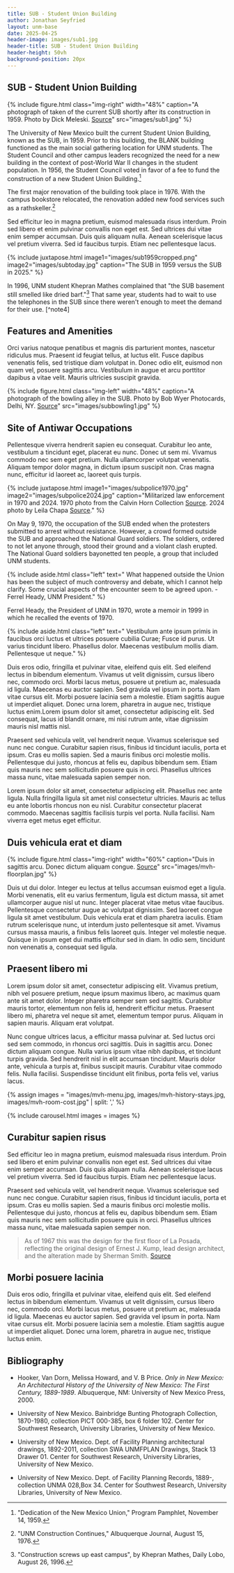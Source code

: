 ```yaml
---
title: SUB - Student Union Building
author: Jonathan Seyfried
layout: unm-base
date: 2025-04-25
header-image: images/sub1.jpg
header-title: SUB - Student Union Building
header-height: 50vh
background-position: 20px
---
```



## SUB - Student Union Building


{% include figure.html class="img-right" width="48%" caption="A photograph of taken of the current SUB shortly after its construction in 1959. Photo by Dick Meleski. [Source](https://econtent.unm.edu/digital/collection/ULPhotoImag/id/537/rec/2)" src="images/sub1.jpg" %}



The University of New Mexico built the current Student Union Building, known as the SUB, in 1959. Prior to this building, the BLANK building functioned as the main social gathering location for UNM students. The Student Council and other campus leaders recognized the need for a new building in the context of post-World War II changes in the student population. In 1956, the Student Council voted in favor of a fee to fund the construction of a new Student Union Building.[^note1]

[^note1]: "Dedication of the New Mexico Union," Program Pamphlet, November 14, 1959.

The first major renovation of the building took place in 1976. With the campus bookstore relocated, the renovation added new food services such as a rathskeller.[^note2]

[^note2]: "UNM Construction Continues," Albuquerque Journal, August 15, 1976.

Sed efficitur leo in magna pretium, euismod malesuada risus interdum. Proin sed libero et enim pulvinar convallis non eget est. Sed ultrices dui vitae enim semper accumsan. Duis quis aliquam nulla. Aenean scelerisque lacus vel pretium viverra. Sed id faucibus turpis. Etiam nec pellentesque lacus.

{% include juxtapose.html
image1="images/sub1959cropped.png"
image2="images/subtoday.jpg"
caption="The SUB in 1959 versus the SUB in 2025."
%}


In 1996, UNM student Khepran Mathes complained that "the SUB basement still smelled like dried barf."[^note3] That same year, students had to wait to use the telephones in the SUB since there weren't enough to meet the demand for their use. [^note4] 

[^note3]: "Construction screws up east campus", by Khepran Mathes, Daily Lobo, August 26, 1996.

[^note3]: "SUB planners happy to hear your renovation suggestions," Miguel Navrot, Daily Lobo, May 1, 1996.

## Features and Amenities
Orci varius natoque penatibus et magnis dis parturient montes, nascetur ridiculus mus. Praesent id feugiat tellus, at luctus elit. Fusce dapibus venenatis felis, sed tristique diam volutpat in. Donec odio elit, euismod non quam vel, posuere sagittis arcu. Vestibulum in augue et arcu porttitor dapibus a vitae velit. Mauris ultricies suscipit gravida. 

{% include figure.html class="img-left" width="48%" caption="A photograph of the bowling alley in the SUB. Photo by Bob Wyer Photocards, Delhi, NY. [Source](https://econtent.unm.edu/digital/collection/ULPhotoImag/id/3644/rec/5)" src="images/subbowling1.jpg" %}




## Site of Antiwar Occupations

Pellentesque viverra hendrerit sapien eu consequat. Curabitur leo ante, vestibulum a tincidunt eget, placerat eu nunc. Donec ut sem mi. Vivamus commodo nec sem eget pretium. Nulla ullamcorper volutpat venenatis. Aliquam tempor dolor magna, in dictum ipsum suscipit non. Cras magna nunc, efficitur id laoreet ac, laoreet quis turpis.

{% include juxtapose.html
image1="images/subpolice1970.jpg"
image2="images/subpolice2024.jpg"
caption="Militarized law enforcement in 1970 and 2024. 1970 photo from the Calvin Horn Collection [Source](https://econtent.unm.edu/digital/collection/ULPhotoImag/id/964/rec/7). 2024 photo by Leila Chapa [Source](https://www.dailylobo.com/article/2024/05/the-subs-history-with-anti-war-protest)."
%}


On May 9, 1970, the occupation of the SUB ended when the protesters submitted to arrest without resistance. However, a crowd formed outside the SUB and approached the National Guard soldiers. The soldiers, ordered to not let anyone through, stood their ground and a violant clash erupted. The National Guard soldiers bayonetted ten people, a group that included UNM students. 

{% include aside.html class="left" text="
What happened outside the Union has been the subject of much controversy and debate, which I cannot help clarify. Some crucial aspects of the encounter seem to be agreed upon. - Ferrel Heady, UNM President." %}

Ferrel Heady, the President of UNM in 1970, wrote a memoir in 1999 in which he recalled the events of 1970.

{% include aside.html class="left" text="
Vestibulum ante ipsum primis in faucibus orci luctus et ultrices posuere cubilia Curae; Fusce id purus. Ut varius tincidunt libero. Phasellus dolor. Maecenas vestibulum mollis diam. Pellentesque ut neque." %}

Duis eros odio, fringilla et pulvinar vitae, eleifend quis elit. Sed eleifend lectus in bibendum elementum. Vivamus ut velit dignissim, cursus libero nec, commodo orci. Morbi lacus metus, posuere ut pretium ac, malesuada id ligula. Maecenas eu auctor sapien. Sed gravida vel ipsum in porta. Nam vitae cursus elit. Morbi posuere lacinia sem a molestie. Etiam sagittis augue ut imperdiet aliquet. Donec urna lorem, pharetra in augue nec, tristique luctus enim.Lorem ipsum dolor sit amet, consectetur adipiscing elit. Sed consequat, lacus id blandit ornare, mi nisi rutrum ante, vitae dignissim mauris nisl mattis nisl.

Praesent sed vehicula velit, vel hendrerit neque. Vivamus scelerisque sed nunc nec congue. Curabitur sapien risus, finibus id tincidunt iaculis, porta et ipsum. Cras eu mollis sapien. Sed a mauris finibus orci molestie mollis. Pellentesque dui justo, rhoncus at felis eu, dapibus bibendum sem. Etiam quis mauris nec sem sollicitudin posuere quis in orci. Phasellus ultrices massa nunc, vitae malesuada sapien semper non.




Lorem ipsum dolor sit amet, consectetur adipiscing elit. Phasellus nec ante ligula. Nulla fringilla ligula sit amet nisl consectetur ultricies. Mauris ac tellus eu ante lobortis rhoncus non eu nisl. Curabitur consectetur placerat commodo. Maecenas sagittis facilisis turpis vel porta. Nulla facilisi. Nam viverra eget metus eget efficitur.



## Duis vehicula erat et diam
{% include figure.html class="img-right" width="60%" caption="Duis in sagittis arcu. Donec dictum aliquam congue. [Source](https://rmoa.unm.edu/docviewer.php?docId=nmu1unma028.xml)" src="images/mvh-floorplan.jpg" %}

Duis ut dui dolor. Integer eu lectus at tellus accumsan euismod eget a ligula. Morbi venenatis, elit eu varius fermentum, ligula est dictum massa, sit amet ullamcorper augue nisl ut nunc. Integer placerat vitae metus vitae faucibus. Pellentesque consectetur augue ac volutpat dignissim. Sed laoreet congue ligula sit amet vestibulum. Duis vehicula erat et diam pharetra iaculis. Etiam rutrum scelerisque nunc, ut interdum justo pellentesque sit amet. Vivamus cursus massa mauris, a finibus felis laoreet quis. Integer vel molestie neque. Quisque in ipsum eget dui mattis efficitur sed in diam. In odio sem, tincidunt non venenatis a, consequat sed ligula.


## Praesent libero mi
Lorem ipsum dolor sit amet, consectetur adipiscing elit. Vivamus pretium, nibh vel posuere pretium, neque ipsum maximus libero, ac maximus quam ante sit amet dolor. Integer pharetra semper sem sed sagittis. Curabitur mauris tortor, elementum non felis id, hendrerit efficitur metus. Praesent libero mi, pharetra vel neque sit amet, elementum tempor purus. Aliquam in sapien mauris. Aliquam erat volutpat. 

Nunc congue ultrices lacus, a efficitur massa pulvinar at. Sed luctus orci sed sem commodo, in rhoncus orci sagittis. Duis in sagittis arcu. Donec dictum aliquam congue. Nulla varius ipsum vitae nibh dapibus, et tincidunt turpis gravida. Sed hendrerit nisl in elit accumsan tincidunt. Mauris dolor ante, vehicula a turpis at, finibus suscipit mauris. Curabitur vitae commodo felis. Nulla facilisi. Suspendisse tincidunt elit finibus, porta felis vel, varius lacus.


{% assign images = 
"images/mvh-menu.jpg,
images/mvh-history-stays.jpg,
images/mvh-room-cost.jpg" | split: ','
%}

{% include carousel.html
images = images 
%}



## Curabitur sapien risus
Sed efficitur leo in magna pretium, euismod malesuada risus interdum. Proin sed libero et enim pulvinar convallis non eget est. Sed ultrices dui vitae enim semper accumsan. Duis quis aliquam nulla. Aenean scelerisque lacus vel pretium viverra. Sed id faucibus turpis. Etiam nec pellentesque lacus.

Praesent sed vehicula velit, vel hendrerit neque. Vivamus scelerisque sed nunc nec congue. Curabitur sapien risus, finibus id tincidunt iaculis, porta et ipsum. Cras eu mollis sapien. Sed a mauris finibus orci molestie mollis. Pellentesque dui justo, rhoncus at felis eu, dapibus bibendum sem. Etiam quis mauris nec sem sollicitudin posuere quis in orci. Phasellus ultrices massa nunc, vitae malesuada sapien semper non.

> As of 1967 this was the design for the first floor of La Posada, reflecting the original design of Ernest J. Kump, lead design architect, and the alteration made by Sherman Smith. [Source](https://rmoa.unm.edu/docviewer.php?docId=nmu1unma028.xml)


## Morbi posuere lacinia
Duis eros odio, fringilla et pulvinar vitae, eleifend quis elit. Sed eleifend lectus in bibendum elementum. Vivamus ut velit dignissim, cursus libero nec, commodo orci. Morbi lacus metus, posuere ut pretium ac, malesuada id ligula. Maecenas eu auctor sapien. Sed gravida vel ipsum in porta. Nam vitae cursus elit. Morbi posuere lacinia sem a molestie. Etiam sagittis augue ut imperdiet aliquet. Donec urna lorem, pharetra in augue nec, tristique luctus enim.


## Bibliography

- Hooker, Van Dorn, Melissa Howard, and V. B Price. _Only in New Mexico: An Architectural History of the University of New Mexico: The First Century, 1889-1989_. Albuquerque, NM: University of New Mexico Press, 2000.

- University of New Mexico. Bainbridge Bunting Photograph Collection, 1870-1980, collection PICT 000-385, box 6	folder 102. Center for Southwest Research, University Libraries, University of New Mexico.

- University of New Mexico. Dept. of Facility Planning architectural drawings, 1892-2011, collection SWA UNMFPLAN Drawings, Stack 13	Drawer 01. Center for Southwest Research, University Libraries, University of New Mexico.

- University of New Mexico. Dept. of Facility Planning Records, 1889-, collection UNMA 028,Box  34. Center for Southwest Research, University Libraries, University of New Mexico.
